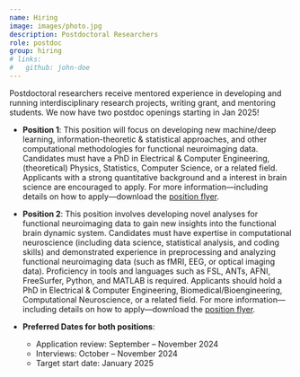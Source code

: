 ```yaml
---
name: Hiring
image: images/photo.jpg
description: Postdoctoral Researchers
role: postdoc
group: hiring
# links:
#   github: john-doe 
---
```

Postdoctoral researchers receive mentored experience in developing and running interdisciplinary research projects, writing grant, and mentoring students. We now have two postdoc openings starting in Jan 2025!

- **Position 1**: This position will focus on developing new machine/deep learning, information-theoretic & statistical approaches, and other computational methodologies for functional neuroimaging data. Candidates must have a PhD in Electrical & Computer Engineering, (theoretical) Physics, Statistics, Computer Science, or a related field. Applicants with a strong quantitative background and a interest in brain science are encouraged to apply. For more information—including details on how to apply—download the [position flyer](/assets/hirings/hire2025_Postdoc_modeling.pdf).

- **Position 2**: This position involves developing novel analyses for functional neuroimaging data to gain new insights into the functional brain dynamic system. Candidates must have expertise in computational neuroscience (including data science, statistical analysis, and coding skills) and demonstrated experience in preprocessing and analyzing functional neuroimaging data (such as fMRI, EEG, or optical imaging data). Proficiency in tools and languages such as FSL, ANTs, AFNI, FreeSurfer, Python, and MATLAB is required. Applicants should hold a PhD in Electrical & Computer Engineering, Biomedical/Bioengineering, Computational Neuroscience, or a related field. For more information—including details on how to apply—download the [position flyer](/assets/hirings/hire2025_Postdoc_analysis.pdf).

- **Preferred Dates for both positions**:
    - Application review: September – November 2024
    - Interviews: October – November 2024
    - Target start date: January 2025

<!-- If you are interested in joining us, please email me with your CV and a cover letter. -->